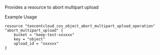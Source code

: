 Provides a resource to abort multipart upload

Example Usage

```hcl
resource "tencentcloud_cos_object_abort_multipart_upload_operation" "abort_multipart_upload" {
    bucket = "keep-test-xxxxxx"
    key = "object"
    upload_id = "xxxxxx"
}
```